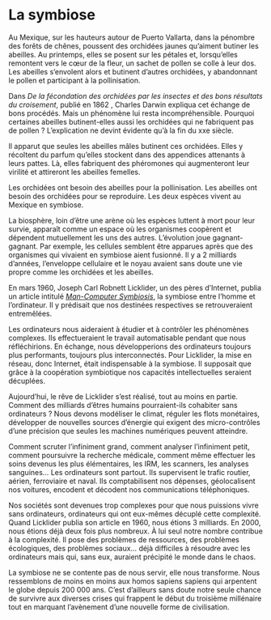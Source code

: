 # La symbiose

Au Mexique, sur les hauteurs autour de Puerto Vallarta, dans la pénombre des forêts de chênes, poussent des orchidées jaunes qu’aiment butiner les abeilles. Au printemps, elles se posent sur les pétales et, lorsqu’elles remontent vers le cœur de la fleur, un sachet de pollen se colle à leur dos. Les abeilles s’envolent alors et butinent d’autres orchidées, y abandonnant le pollen et participant à la pollinisation.<span id="more-21670"></span>

Dans *De la fécondation des orchidées par les insectes et des bons résultats du croisement*, publié en 1862 , Charles Darwin expliqua cet échange de bons procédés. Mais un phénomène lui resta incompréhensible. Pourquoi certaines abeilles butinent-elles aussi les orchidées qui ne fabriquent pas de pollen ? L’explication ne devint évidente qu’à la fin du xxe siècle.

Il apparut que seules les abeilles mâles butinent ces orchidées. Elles y récoltent du parfum qu’elles stockent dans des appendices attenants à leurs pattes. Là, elles fabriquent des phéromones qui augmenteront leur virilité et attireront les abeilles femelles.

Les orchidées ont besoin des abeilles pour la pollinisation. Les abeilles ont besoin des orchidées pour se reproduire. Les deux espèces vivent au Mexique en symbiose.

La biosphère, loin d’être une arène où les espèces luttent à mort pour leur survie, apparaît comme un espace où les organismes coopèrent et dépendent mutuellement les uns des autres. L’évolution joue gagnant-gagnant. Par exemple, les cellules semblent être apparues après que des organismes qui vivaient en symbiose aient fusionné. Il y a 2 milliards d’années, l’enveloppe cellulaire et le noyau avaient sans doute une vie propre comme les orchidées et les abeilles.

En mars 1960, Joseph Carl Robnett Licklider, un des pères d’Internet, publia un article intitulé [*Man-Computer Symbiosis*](http://memex.org/licklider.pdf), la symbiose entre l’homme et l’ordinateur. Il y prédisait que nos destinées respectives se retrouveraient entremêlées.

Les ordinateurs nous aideraient à étudier et à contrôler les phénomènes complexes. Ils effectueraient le travail automatisable pendant que nous réfléchirions. En échange, nous développerions des ordinateurs toujours plus performants, toujours plus interconnectés. Pour Licklider, la mise en réseau, donc Internet, était indispensable à la symbiose. Il supposait que grâce à la coopération symbiotique nos capacités intellectuelles seraient décuplées.

Aujourd’hui, le rêve de Licklider s’est réalisé, tout au moins en partie. Comment des milliards d’êtres humains pourraient-ils cohabiter sans ordinateurs ? Nous devons modéliser le climat, réguler les flots monétaires, développer de nouvelles sources d’énergie qui exigent des micro-contrôles d’une précision que seules les machines numériques peuvent atteindre.

Comment scruter l’infiniment grand, comment analyser l’infiniment petit, comment poursuivre la recherche médicale, comment même effectuer les soins devenus les plus élémentaires, les IRM, les scanners, les analyses sanguines… Les ordinateurs sont partout. Ils supervisent le trafic routier, aérien, ferroviaire et naval. Ils comptabilisent nos dépenses, géolocalisent nos voitures, encodent et décodent nos communications téléphoniques.

Nos sociétés sont devenues trop complexes pour que nous puissions vivre sans ordinateurs, ordinateurs qui ont eux-mêmes décuplé cette complexité. Quand Licklider publia son article en 1960, nous étions 3 milliards. En 2000, nous étions déjà deux fois plus nombreux. À lui seul notre nombre contribue à la complexité. Il pose des problèmes de ressources, des problèmes écologiques, des problèmes sociaux… déjà difficiles à résoudre avec les ordinateurs mais qui, sans eux, auraient précipité le monde dans le chaos.

La symbiose ne se contente pas de nous servir, elle nous transforme. Nous ressemblons de moins en moins aux homos sapiens sapiens qui arpentent le globe depuis 200 000 ans. C’est d’ailleurs sans doute notre seule chance de survivre aux diverses crises qui frappent le début du troisième millénaire tout en marquant l’avènement d’une nouvelle forme de civilisation.